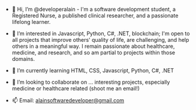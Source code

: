 - 👋 Hi, I’m @developeralain - I'm a software development student, a Registered Nurse, a published clinical researcher, and a passionate lifelong learner.

- 👀 I’m interested in Javascript, Python, C#, .NET, blockchain; I'm open to all projects that improve others' quality of life, are challenging, 
and help others in a meaningful way. I remain passionate about healthcare, medicine, and research, and so am partial to projects within those domains.
- 🌱 I’m currently learning HTML, CSS, Javascript, Python, C#, .NET
- 💞️ I’m looking to collaborate on ... interesting projects, especially medicine or healthcare related (shoot me an email!)
- 📫 Email: alainsoftwaredeveloper@gmail.com 

<!---
developeralain/developeralain is a ✨ special ✨ repository because its `README.md` (this file) appears on your GitHub profile.
You can click the Preview link to take a look at your changes.
--->
